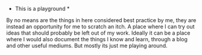 * This is a playground *

By no means are the things in here considered best practice by me, they are instead
an opportunity for me to scratch an itch. A place where I can try out ideas that
should probably be left out of my work. Ideally it can be a place where I would also
document the things I know and learn, through a blog and other useful mediums. But
mostly its just me playing around.
